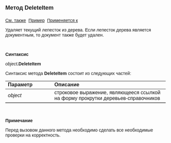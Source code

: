 <html>
<head>
<title>Текущее дерево\DeleteItem</title>
</head>

<body>

<p><font size="4" face="Arial"><strong>Метод DeleteItem<br>
<br>
</strong></font><font face="Arial"><a href="../FrmEditTree.html">См. 
также</a>&nbsp;
<u>Пример</u>&nbsp; <a href="../FrmEditTree.html">Применяется к</a></font></p>

<p><font face="Arial">Удаляет текущий лепесток из дерева. Если 
лепесток дерева является документным, то документ также будет удален.</font></p>

<p class="label">&nbsp;</p>

<p class="label"><font face="Arial"><b>Синтаксис</b></font></p>

<p><font face="Arial"><em>object</em><strong>.DeleteItem</strong></font></p>

<p><font face="Arial">Синтаксис метода <strong>DeleteItem</strong>
состоит из следующих частей:</font></p>

<table border="1" cellPadding="5" cols="2" frame="below" rules="rows">
<TBODY>
  <tr vAlign="top">
    <td class="label" width="29%"><font face="Arial"><b>Параметр</b></font></td>
    <td class="label" width="71%"><font face="Arial"><strong>Описание</strong></font></td>
  </tr>
  <tr>
    <td width="29%"><font face="Arial"><em>object</em></font></td>
    <td width="71%"><font face="Arial">строковое выражение, являющееся 
	ссылкой на форму прокрутки деревьев-справочников</font></td>
  </tr>
</TBODY>
</table>

<p class="label">&nbsp;</p>

<p class="label"><font face="Arial"><b>Примечание</b></font></p>

<p class="label"><font face="Arial">Перед вызовом данного метода 
необходимо сделать все необходимые проверки на корректность.</font></p>

<p class="label">&nbsp;</p>
</body>
</html>
